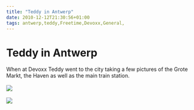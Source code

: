 ```yaml
---
title: "Teddy in Antwerp"
date: 2010-12-12T21:30:56+01:00
tags: antwerp,teddy,Freetime,Devoxx,General,
---
```


# Teddy in Antwerp


When at Devoxx Teddy went to the city taking a few pictures of the Grote Markt, the Haven as well as the main train 
station.<br><br><img src="http://isabel-drost.de/Bilder/wordpress/teddy_zwe1_nov10.png"/><br><br><img 
src="http://isabel-drost.de/Bilder/wordpress/teddy_zwe2_nov10.png"/><br>
